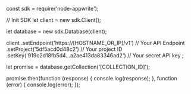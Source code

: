 const sdk = require('node-appwrite');

// Init SDK
let client = new sdk.Client();

let database = new sdk.Database(client);

client
    .setEndpoint('https://[HOSTNAME_OR_IP]/v1') // Your API Endpoint
    .setProject('5df5acd0d48c2') // Your project ID
    .setKey('919c2d18fb5d4...a2ae413da83346ad2') // Your secret API key
;

let promise = database.getCollection('[COLLECTION_ID]');

promise.then(function (response) {
    console.log(response);
}, function (error) {
    console.log(error);
});